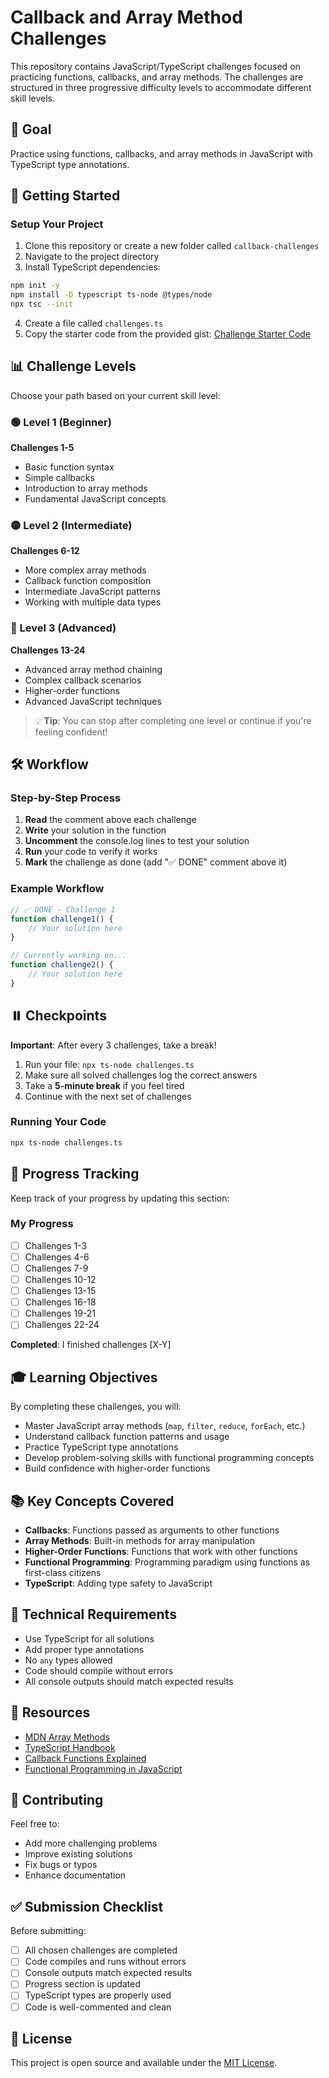 # Callback and Array Method Challenges

This repository contains JavaScript/TypeScript challenges focused on practicing functions, callbacks, and array methods. The challenges are structured in three progressive difficulty levels to accommodate different skill levels.

## 🎯 Goal

Practice using functions, callbacks, and array methods in JavaScript with TypeScript type annotations.

## 🚀 Getting Started

### Setup Your Project

1. Clone this repository or create a new folder called `callback-challenges`
2. Navigate to the project directory
3. Install TypeScript dependencies:

```bash
npm init -y
npm install -D typescript ts-node @types/node
npx tsc --init
```

4. Create a file called `challenges.ts`
5. Copy the starter code from the provided gist: 
   [Challenge Starter Code](https://gist.github.com/mvdgragt/73cd421926bae60f7097e9764b41ebec)

## 📊 Challenge Levels

Choose your path based on your current skill level:

### 🟢 Level 1 (Beginner)
**Challenges 1-5**
- Basic function syntax
- Simple callbacks
- Introduction to array methods
- Fundamental JavaScript concepts

### 🟡 Level 2 (Intermediate) 
**Challenges 6-12**
- More complex array methods
- Callback function composition
- Intermediate JavaScript patterns
- Working with multiple data types

### 🔴 Level 3 (Advanced)
**Challenges 13-24**
- Advanced array method chaining
- Complex callback scenarios
- Higher-order functions
- Advanced JavaScript techniques

> 💡 **Tip**: You can stop after completing one level or continue if you're feeling confident!

## 🛠️ Workflow

### Step-by-Step Process

1. **Read** the comment above each challenge
2. **Write** your solution in the function
3. **Uncomment** the console.log lines to test your solution
4. **Run** your code to verify it works
5. **Mark** the challenge as done (add "✅ DONE" comment above it)

### Example Workflow

```typescript
// ✅ DONE - Challenge 1
function challenge1() {
    // Your solution here
}

// Currently working on...
function challenge2() {
    // Your solution here
}
```

## ⏸️ Checkpoints

**Important**: After every 3 challenges, take a break!

1. Run your file: `npx ts-node challenges.ts`
2. Make sure all solved challenges log the correct answers
3. Take a **5-minute break** if you feel tired
4. Continue with the next set of challenges

### Running Your Code

```bash
npx ts-node challenges.ts
```

## 📝 Progress Tracking

Keep track of your progress by updating this section:

### My Progress
- [ ] Challenges 1-3
- [ ] Challenges 4-6  
- [ ] Challenges 7-9
- [ ] Challenges 10-12
- [ ] Challenges 13-15
- [ ] Challenges 16-18
- [ ] Challenges 19-21
- [ ] Challenges 22-24

**Completed**: I finished challenges [X-Y] <!-- Update this as you progress -->

## 🎓 Learning Objectives

By completing these challenges, you will:

- Master JavaScript array methods (`map`, `filter`, `reduce`, `forEach`, etc.)
- Understand callback function patterns and usage
- Practice TypeScript type annotations
- Develop problem-solving skills with functional programming concepts
- Build confidence with higher-order functions

## 📚 Key Concepts Covered

- **Callbacks**: Functions passed as arguments to other functions
- **Array Methods**: Built-in methods for array manipulation
- **Higher-Order Functions**: Functions that work with other functions
- **Functional Programming**: Programming paradigm using functions as first-class citizens
- **TypeScript**: Adding type safety to JavaScript

## 🔧 Technical Requirements

- Use TypeScript for all solutions
- Add proper type annotations
- No `any` types allowed
- Code should compile without errors
- All console outputs should match expected results

## 📖 Resources

- [MDN Array Methods](https://developer.mozilla.org/en-US/docs/Web/JavaScript/Reference/Global_Objects/Array)
- [TypeScript Handbook](https://www.typescriptlang.org/docs/)
- [Callback Functions Explained](https://developer.mozilla.org/en-US/docs/Glossary/Callback_function)
- [Functional Programming in JavaScript](https://developer.mozilla.org/en-US/docs/Web/JavaScript/Guide/Functions)

## 🤝 Contributing

Feel free to:
- Add more challenging problems
- Improve existing solutions
- Fix bugs or typos
- Enhance documentation

## ✅ Submission Checklist

Before submitting:

- [ ] All chosen challenges are completed
- [ ] Code compiles and runs without errors  
- [ ] Console outputs match expected results
- [ ] Progress section is updated
- [ ] TypeScript types are properly used
- [ ] Code is well-commented and clean

## 📄 License

This project is open source and available under the [MIT License](LICENSE).